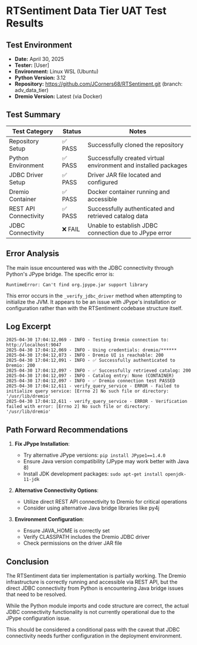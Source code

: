 # RTSentiment Data Tier UAT Test Results

## Test Environment
- **Date:** April 30, 2025
- **Tester:** [User]
- **Environment:** Linux WSL (Ubuntu)
- **Python Version:** 3.12
- **Repository:** https://github.com/JCorners68/RTSentiment.git (branch: adv_data_tier)
- **Dremio Version:** Latest (via Docker)

## Test Summary

| Test Category | Status | Notes |
|---------------|--------|-------|
| Repository Setup | ✅ PASS | Successfully cloned the repository |
| Python Environment | ✅ PASS | Successfully created virtual environment and installed packages |
| JDBC Driver Setup | ✅ PASS | Driver JAR file located and configured |
| Dremio Container | ✅ PASS | Docker container running and accessible |
| REST API Connectivity | ✅ PASS | Successfully authenticated and retrieved catalog data |
| JDBC Connectivity | ❌ FAIL | Unable to establish JDBC connection due to JPype error |

## Error Analysis

The main issue encountered was with the JDBC connectivity through Python's JPype bridge. The specific error is:

```
RuntimeError: Can't find org.jpype.jar support library
```

This error occurs in the `_verify_jdbc_driver` method when attempting to initialize the JVM. It appears to be an issue with JPype's installation or configuration rather than with the RTSentiment codebase structure itself.

## Log Excerpt

```
2025-04-30 17:04:12,069 - INFO - Testing Dremio connection to: http://localhost:9047
2025-04-30 17:04:12,069 - INFO - Using credentials: dremio/******
2025-04-30 17:04:12,073 - INFO - Dremio UI is reachable: 200
2025-04-30 17:04:12,091 - INFO - ✅ Successfully authenticated to Dremio: 200
2025-04-30 17:04:12,097 - INFO - ✅ Successfully retrieved catalog: 200
2025-04-30 17:04:12,097 - INFO - Catalog entry: None (CONTAINER)
2025-04-30 17:04:12,097 - INFO - ✅ Dremio connection test PASSED
2025-04-30 17:04:12,611 - verify_query_service - ERROR - Failed to initialize query service: [Errno 2] No such file or directory: '/usr/lib/dremio'
2025-04-30 17:04:12,611 - verify_query_service - ERROR - Verification failed with error: [Errno 2] No such file or directory: '/usr/lib/dremio'
```

## Path Forward Recommendations

1. **Fix JPype Installation**:
   - Try alternative JPype versions: `pip install JPype1==1.4.0`
   - Ensure Java version compatibility (JPype may work better with Java 8)
   - Install JDK development packages: `sudo apt-get install openjdk-11-jdk`

2. **Alternative Connectivity Options**:
   - Utilize direct REST API connectivity to Dremio for critical operations
   - Consider using alternative Java bridge libraries like py4j

3. **Environment Configuration**:
   - Ensure JAVA_HOME is correctly set
   - Verify CLASSPATH includes the Dremio JDBC driver
   - Check permissions on the driver JAR file

## Conclusion

The RTSentiment data tier implementation is partially working. The Dremio infrastructure is correctly running and accessible via REST API, but the direct JDBC connectivity from Python is encountering Java bridge issues that need to be resolved.

While the Python module imports and code structure are correct, the actual JDBC connectivity functionality is not currently operational due to the JPype configuration issue.

This should be considered a conditional pass with the caveat that JDBC connectivity needs further configuration in the deployment environment.